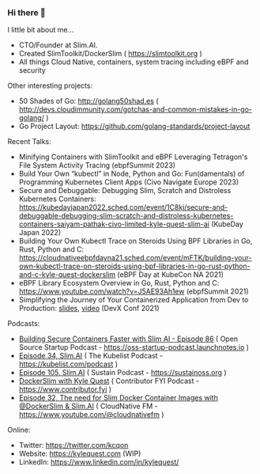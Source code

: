 ### Hi there 👋

I little bit about me... 

- CTO/Founder at Slim.AI.
- Created SlimToolkit/DockerSlim ( https://slimtoolkit.org )
- All things Cloud Native, containers, system tracing including eBPF and security


Other interesting projects:

- 50 Shades of Go: http://golang50shad.es ( http://devs.cloudimmunity.com/gotchas-and-common-mistakes-in-go-golang/ )
- Go Project Layout: https://github.com/golang-standards/project-layout


Recent Talks:

- Minifying Containers with SlimToolkit and eBPF Leveraging Tetragon's File System Activity Tracing (ebpfSummit 2023)
- Build Your Own “kubectl” in Node, Python and Go: Fun(damentals) of Programming Kubernetes Client Apps (Civo Navigate Europe 2023)
- Secure and Debuggable: Debugging Slim, Scratch and Distroless Kubernetes Containers: https://kubedayjapan2022.sched.com/event/1C8kj/secure-and-debuggable-debugging-slim-scratch-and-distroless-kubernetes-containers-saiyam-pathak-civo-limited-kyle-quest-slim-ai (KubeDay Japan 2022)
- Building Your Own Kubectl Trace on Steroids Using BPF Libraries in Go, Rust, Python and C: https://cloudnativeebpfdayna21.sched.com/event/mFTK/building-your-own-kubectl-trace-on-steroids-using-bpf-libraries-in-go-rust-python-and-c-kyle-quest-dockerslim (eBPF Day at KubeCon NA 2021)
- eBPF Library Ecosystem Overview in Go, Rust, Python and C: https://www.youtube.com/watch?v=J5AE93Ah1ew (ebpfSummit 2021)
- Simplifying the Journey of Your Containerized Application from Dev to Production: [slides](https://speakerdeck.com/kcq/simplifying-the-journey-of-your-containerized-application-from-dev-to-production), [video](https://www.youtube.com/watch?v=8iJ_6VUzk1I) (DevX Conf 2021)


Podcasts:

- [Building Secure Containers Faster with Slim AI - Episode 86](https://podcasters.spotify.com/pod/show/ossstartuppodcast/episodes/E86-Building-Secure-Containers-Faster-with-Slim-AI-e243j0i) ( Open Source Startup Podcast - https://oss-startup-podcast.launchnotes.io )
- [Episode 34, Slim.AI](https://www.heavybit.com/library/podcasts/the-kubelist-podcast/ep-34-slim-ai-with-kyle-quest-and-john-amaral) ( The Kubelist Podcast - https://kubelist.com/podcast )
- [Episode 105, Slim.AI](https://podcast.sustainoss.org/105) ( Sustain Podcast - https://sustainoss.org )
- [DockerSlim with Kyle Quest](https://www.contributor.fyi/dockerslim) ( Contributor FYI Podcast - https://www.contributor.fyi )
- [Episode 32, The need for Slim Docker Container Images with @DockerSlim & Slim.AI](https://www.youtube.com/watch?v=1o14tIEhZL0) ( CloudNative FM - https://www.youtube.com/@cloudnativefm )


Online:

- Twitter: https://twitter.com/kcqon
- Website: https://kylequest.com (WIP)
- LinkedIn: https://www.linkedin.com/in/kylequest/


